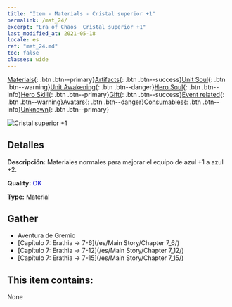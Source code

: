 ```yaml
---
title: "Item - Materials - Cristal superior +1"
permalink: /mat_24/
excerpt: "Era of Chaos  Cristal superior +1"
last_modified_at: 2021-05-18
locale: es
ref: "mat_24.md"
toc: false
classes: wide
---
```

 [Materials](/ItemsES/){: .btn .btn--primary}[Artifacts](/ItemsES/Artifacts/){: .btn .btn--success}[Unit Soul](/ItemsES/UnitSoul/){: .btn .btn--warning}[Unit Awakening](/ItemsES/UnitAwakening/){: .btn .btn--danger}[Hero Soul](/ItemsES/HeroSoul/){: .btn .btn--info}[Hero Skill](/ItemsES/HeroSkill/){: .btn .btn--primary}[Gift](/ItemsES/Gift/){: .btn .btn--success}[Event related](/ItemsES/Events/){: .btn .btn--warning}[Avatars](/ItemsES/Avatars/){: .btn .btn--danger}[Consumables](/ItemsES/Consumables/){: .btn .btn--info}[Unknown](/ItemsES/Unknown/){: .btn .btn--primary}

 ![Cristal superior +1](/images/t/i_cailiao_shuijing1.png)

## Detalles
 **Descripción:** Materiales normales para mejorar el equipo de azul +1 a azul +2.

 **Quality:** <span style="color: #0000CD">OK</span>

 **Type:** Material

## Gather

*    Aventura de Gremio 
*    [Capítulo 7: Erathia -> 7-6](/es/Main Story/Chapter 7_6/) 
*    [Capítulo 7: Erathia -> 7-12](/es/Main Story/Chapter 7_12/) 
*    [Capítulo 7: Erathia -> 7-15](/es/Main Story/Chapter 7_15/) 

## This item contains:

  None

